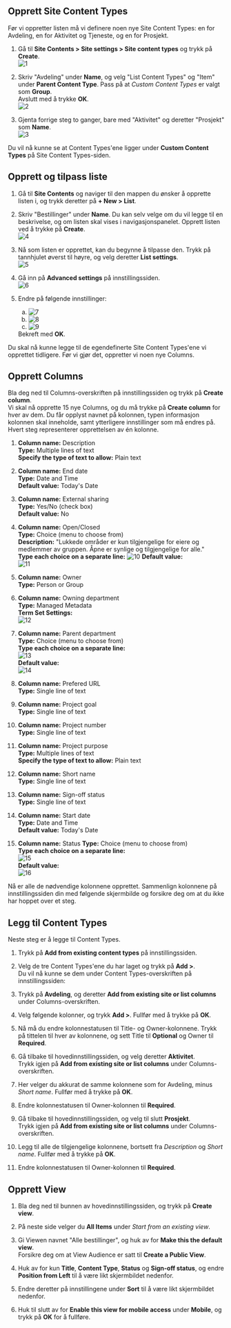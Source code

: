## Opprett Site Content Types

Før vi oppretter listen må vi definere noen nye Site Content Types: en for Avdeling, en for Aktivitet og Tjeneste, og en for Prosjekt.

 1. Gå til **Site Contents > Site settings > Site content types** og trykk på **Create**.  
![1](img\bestillinger\1.png)
 
 2. Skriv "Avdeling" under **Name**, og velg "List Content Types" og "Item" under **Parent Content Type**. Pass på at *Custom Content Types* er valgt som **Group**.  
Avslutt med å trykke **OK**.  
![2](img\bestillinger\2.png)

 3.  Gjenta forrige steg to ganger, bare med "Aktivitet" og deretter "Prosjekt" som **Name**.  
 ![3](img\bestillinger\3.png)

Du vil nå kunne se at Content Types'ene ligger under **Custom Content Types** på Site Content Types-siden.

## Opprett og tilpass liste

 1.  Gå til **Site Contents** og naviger til den mappen du ønsker å opprette listen i, og trykk deretter på **+ New > List**.
 
 2.  Skriv "Bestillinger" under **Name**. Du kan selv velge om du vil legge til en beskrivelse, og om listen skal vises i navigasjonspanelet. Opprett listen ved å trykke på **Create**.  
 ![4](img\bestillinger\4.png)
 
 3.  Nå som listen er opprettet, kan du begynne å tilpasse den.
Trykk på tannhjulet øverst til høyre, og velg deretter **List settings**.  
![5](img\bestillinger\5.png)

 4. Gå inn på **Advanced settings** på innstillingssiden.  
 ![6](img\bestillinger\6.png)
 
<ol start=5>
	<li>Endre på følgende innstillinger:</li>
	<ol type="a">
		<li><img src="img\bestillinger\7.png" alt="7"></li>
		<li><img src="img\bestillinger\8.png" alt="8"></li>
		<li><img src="img\bestillinger\9.png" alt="9"></li>
	</ol>
	Bekreft med <b>OK</b>.	
</ol>

Du skal nå kunne legge til de egendefinerte Site Content Types'ene vi opprettet tidligere. Før vi gjør 	det, oppretter vi noen nye Columns.

## Opprett Columns

Bla deg ned til Columns-overskriften på innstillingssiden og trykk på **Create column**.  
Vi skal nå opprette 15 nye Columns, og du må trykke på **Create column** for hver av dem. Du får opplyst navnet på kolonnen, typen informasjon kolonnen skal inneholde, samt ytterligere innstillinger som må endres på.  
Hvert steg representerer opprettelsen av én kolonne.

1.  **Column name:** Description  
	**Type:** Multiple lines of text  
	**Specify the type of text to allow:** Plain text  

2.  **Column name:** End date  
**Type:** Date and Time  
**Default value:** Today's Date  

3.  **Column name:** External sharing  
**Type:** Yes/No (check box)  
**Default value:** No  

4.  **Column name:** Open/Closed  
**Type:** Choice (menu to choose from)  
**Description:** "Lukkede områder er kun tilgjengelige for eiere og medlemmer av gruppen. Åpne er synlige og tilgjengelige for alle."  
**Type each choice on a separate line:** 
![10](img\bestillinger\10.png) 
**Default value:**  
![11](img\bestillinger\11.png)

5.  **Column name:** Owner  
**Type:** Person or Group  

6.  **Column name:** Owning department  
**Type:** Managed Metadata  
**Term Set Settings:**  
![12](img\bestillinger\12.png)

7. **Column name:** Parent department  
**Type:** Choice (menu to choose from)  
**Type each choice on a separate line:**  
![13](img\bestillinger\13.png)  
**Default value:**  
![14](img\bestillinger\14.png)

8.  **Column name:** Prefered URL  
**Type:** Single line of text  

9.  **Column name:** Project goal  
**Type:** Single line of text  

10.  **Column name:** Project number  
**Type:** Single line of text  

11.  **Column name:** Project purpose  
**Type:** Multiple lines of text  
**Specify the type of text to allow:** Plain text  

12.  **Column name:** Short name  
**Type:** Single line of text  

13.  **Column name:** Sign-off status  
**Type:** Single line of text  

14.  **Column name:** Start date  
    **Type:** Date and Time  
    **Default value:** Today's Date  

15.  **Column name:** Status
**Type:** Choice (menu to choose from)  
**Type each choice on a separate line:**  
![15](img\bestillinger\15.png)  
**Default value:**  
![16](img\bestillinger\16.png)

Nå er alle de nødvendige kolonnene opprettet. Sammenlign kolonnene på innstillingssiden din med følgende skjermbilde og forsikre deg om at du ikke har hoppet over et steg.

## Legg til Content Types

Neste steg er å legge til Content Types.

1.  Trykk på **Add from existing content types** på innstillingssiden.

2.  Velg de tre Content Types'ene du har laget og trykk på **Add >**.  
Du vil nå kunne se dem under Content Types-overskriften på innstillingssiden:

3.  Trykk på **Avdeling**, og deretter **Add from existing site or list columns** under Columns-overskriften.

4.  Velg følgende kolonner, og trykk **Add >**. Fullfør med å trykke på **OK**.

5. Nå må du endre kolonnestatusen til Title- og Owner-kolonnene. Trykk på tittelen til hver av kolonnene, og sett Title til **Optional** og Owner til **Required**.

6. Gå tilbake til hovedinnstillingssiden, og velg deretter **Aktivitet**.  
    Trykk igjen på **Add from existing site or list columns** under Columns-overskriften.
    
7.  Her velger du akkurat de samme kolonnene som for Avdeling, minus *Short name*. Fullfør med å trykke på **OK**.

8. Endre kolonnestatusen til Owner-kolonnen til **Required**.

9.  Gå tilbake til hovedinnstillingssiden, og velg til slutt **Prosjekt**.  
    Trykk igjen på **Add from existing site or list columns** under Columns-overskriften.
    
10.  Legg til alle de tilgjengelige kolonnene, bortsett fra *Description* og *Short name*. Fullfør med å trykke på **OK**.

11. Endre kolonnestatusen til Owner-kolonnen til **Required**.

## Opprett View

1.  Bla deg ned til bunnen av hovedinnstillingssiden, og trykk på **Create view**.

2.  På neste side velger du **All Items** under *Start from an existing view*.

3. Gi Viewen navnet "Alle bestillinger", og huk av for **Make this the default view**.  
Forsikre deg om at View Audience er satt til **Create a Public View**.

4. Huk av for kun **Title**, **Content Type**, **Status** og **Sign-off status**, og endre **Position from Left** til å være likt skjermbildet nedenfor.

5. Endre deretter på innstillingene under **Sort** til å være likt skjermbildet nedenfor.

6. Huk til slutt av for **Enable this view for mobile access** under **Mobile**, og trykk på **OK** for å fullføre.